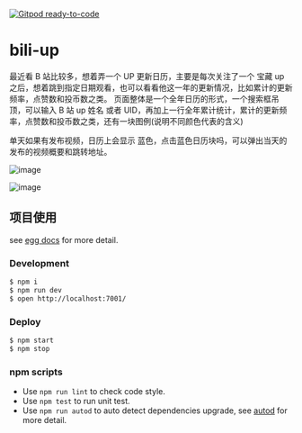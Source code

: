 [![Gitpod ready-to-code](https://img.shields.io/badge/Gitpod-ready--to--code-blue?logo=gitpod)](https://gitpod.io/#https://github.com/mowatermelon/all-year-calendar)

# bili-up

最近看 B 站比较多，想着弄一个 UP 更新日历，主要是每次关注了一个 宝藏 up 之后，想着跳到指定日期观看，也可以看看他这一年的更新情况，比如累计的更新频率，点赞数和投币数之类。
页面整体是一个全年日历的形式，一个搜索框吊顶，可以输入 B 站 up 姓名 或者 UID，再加上一行全年累计统计，累计的更新频率，点赞数和投币数之类，还有一块图例(说明不同颜色代表的含义)

单天如果有发布视频，日历上会显示 蓝色，点击蓝色日历块吗，可以弹出当天的发布的视频概要和跳转地址。

![image](https://user-images.githubusercontent.com/18508817/109245326-35faa180-781b-11eb-82d5-ac1cecdc0bf6.png)


![image](https://user-images.githubusercontent.com/18508817/108489388-79658500-72dc-11eb-8c6f-347ea05ca680.png)

## 项目使用

see [egg docs][egg] for more detail.

### Development

```bash
$ npm i
$ npm run dev
$ open http://localhost:7001/
```

### Deploy

```bash
$ npm start
$ npm stop
```

### npm scripts

- Use `npm run lint` to check code style.
- Use `npm test` to run unit test.
- Use `npm run autod` to auto detect dependencies upgrade, see [autod](https://www.npmjs.com/package/autod) for more detail.


[egg]: https://eggjs.org
